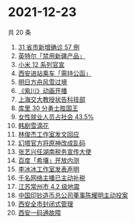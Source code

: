 # 2021-12-23

共 20 条

<!-- BEGIN -->
<!-- 最后更新时间 Thu Dec 23 2021 05:12:17 GMT+0800 (China Standard Time) -->

1. [31 省市新增确诊 57 例](https://www.zhihu.com/search?q=国内疫情)
1. [英特尔「禁用新疆产品」](https://www.zhihu.com/search?q=英特尔)
1. [小米 12 系列官宣](https://www.zhihu.com/search?q=小米12)
1. [西安进站乘车「需持公函」](https://www.zhihu.com/search?q=西安火车站)
1. [明日方舟风雪过境](https://www.zhihu.com/search?q=明日方舟)
1. [《紫川》动画开播](https://www.zhihu.com/search?q=紫川)
1. [上海交大教授状告科技部](https://www.zhihu.com/search?q=上海交大教授)
1. [库里 30 分勇士胜国王](https://www.zhihu.com/search?q=勇士)
1. [女性就业人员占社会 43.5%](https://www.zhihu.com/search?q=女性就业比重)
1. [韩剧雪滴花](https://www.zhihu.com/search?q=雪滴花)
1. [林俊杰工作室发文回应](https://www.zhihu.com/search?q=林俊杰)
1. [幻塔官方将原神改成乱码](https://www.zhihu.com/search?q=原神)
1. [张艺兴任湖南税务宣传大使](https://www.zhihu.com/search?q=张艺兴)
1. [百度「希壤」开放内测](https://www.zhihu.com/search?q=希壤)
1. [李冰冰工作室发表声明](https://www.zhihu.com/search?q=李冰冰)
1. [千名网络主播已主动补税](https://www.zhihu.com/search?q=主播补税)
1. [江苏常州市 4.2 级地震](https://www.zhihu.com/search?q=江苏地震)
1. [中国印钞造币总公司董事陈耀明主动投案](https://www.zhihu.com/search?q=陈耀明)
1. [西安全市封闭式管理](https://www.zhihu.com/search?q=西安封闭式管理)
1. [西安一码通故障](https://www.zhihu.com/search?q=西安一码通)

<!-- END -->
